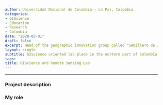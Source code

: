 ```yaml
---
author: Universidad Nacional de Colombia - La Paz, Colombia
categories:
- GIScience
- Education
- Research
- Colombia 
date: "2020-03-01"
draft: false
excerpt: Head of the geographic innovation group called "Semillero de Innovación geográfica - SIG", I lead over 12 developers and GIS engineers to deploy GIS apps, using the latest Esri’s SDK and APIs. In over a year we could test and deploy over 100 applications using the web and mobile Esri frameworks. The aim of this group was to combine new and stunning web desing techniques with the most innovate features from the Esri API, GIS builders and Mobile SDKs. 
layout: single
subtitle: GIScience oriented lab place in the nortern part of Colombia
tags:
title: GIScience and Remote Sensing Lab
---
```


---

### Project description 


### My role


